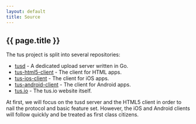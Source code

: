 ```yaml
---
layout: default
title: Source
---
```


## {{ page.title }}

The tus project is split into several repositories:

* [tusd](https://github.com/tus/tusd) - A dedicated upload server written in Go.
* [tus-html5-client](https://github.com/tus/tus-html5-client) - The client for HTML apps.
* [tus-ios-client](https://github.com/tus/tus-html5-client) - The client for iOS apps.
* [tus-android-client](https://github.com/tus/tus-android-client) - The client for Android apps.
* [tus.io](https://github.com/tus/tus.io) - The tus.io website itself.

At first, we will focus on the tusd server and the HTML5 client in order to nail
the protocol and basic feature set. However, the iOS and Android clients will
follow quickly and be treated as first class citizens.
